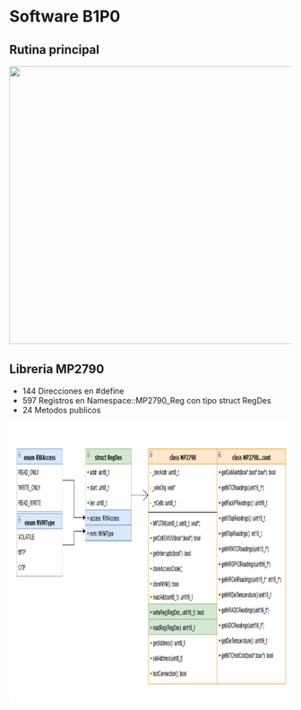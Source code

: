 # Software B1P0

## Rutina principal
<img src="https://github.com/Bastineitor73/Biped-Robot/blob/main/Software%20y%20Comunicaci%C3%B3n/Diagrama_FSM.drawio.png" width="782" height="496"/>

## Libreria MP2790
- 144 Direcciones en #define
- 597 Registros en Namespace::MP2790_Reg con tipo struct RegDes
- 24 Metodos publicos
<img src="https://github.com/Bastineitor73/Biped-Robot/blob/main/Software%20y%20Comunicaci%C3%B3n/Librer%C3%ADas%20Arduino/MP27XX/mp2790_class.png" width="800" height="500"/>
